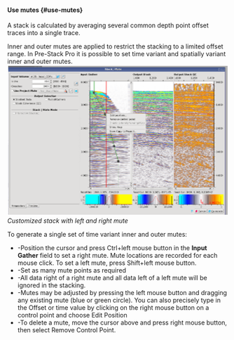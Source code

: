 #### Use mutes {#use-mutes}

A stack is calculated by averaging several common depth point offset traces into a single trace.

Inner and outer mutes are applied to restrict the stacking to a limited offset range. In Pre-Stack Pro it is possible to set time variant and spatially variant inner and outer mutes.
<br />
![](/assets/005_Processing.PNG)
_Customized stack with left and right mute_

To generate a single set of time variant inner and outer mutes:

* -Position the cursor and press Ctrl+left mouse button in the **Input Gather** field to set a right mute. Mute locations are recorded for each mouse click. To set a left mute, press Shift+left mouse button.
* -Set as many mute points as required
* -All data right of a right mute and all data left of a left mute will be ignored in the stacking. 
* -Mutes may be adjusted by pressing the left mouse button and dragging any existing mute (blue or green circle). You can also precisely type in the Offset or time value by clicking on the right mouse button on a control point and choose Edit Position
* -To delete a mute, move the cursor above and press right mouse button, then select Remove Control Point.
